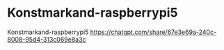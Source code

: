# Konstmarkand-raspberrypi5
Konstmarkand-raspberrypi5
https://chatgpt.com/share/67e3e69a-240c-8008-95d4-313c069e8a3c
